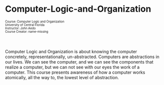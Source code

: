 # Computer-Logic-and-Organization

<sup><sub>Course: Computer Logic and Organization</sub></sup><br />
<sup><sub>University of Central Florida</sub></sup><br />
<sup><sub>Instructor: John Aedo</sub></sup><br />
<sup><sub>Course Creator: name-missing</sub></sup>
<br />
<br />
<br />
<br />
Computer Logic and Organization is about knowing the computer concretely, representationally, un-abstracted. Computers are abstractions in our lives. We can see the computer, and we can see the components that realize a computer, but we can not see with our eyes the work of a computer. This course presents awareness of how a computer works atomically, all the way to, the lowest level of abstraction.
